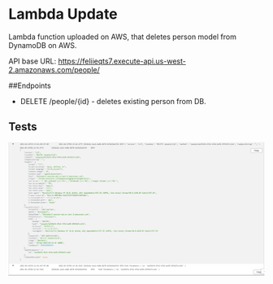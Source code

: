 # Lambda Update

Lambda function uploaded on AWS, that deletes person model from DynamoDB on AWS.

API base URL: https://feliieqts7.execute-api.us-west-2.amazonaws.com/people/

##Endpoints

- DELETE /people/{id} - deletes existing person from DB.

## Tests

![Test1](./deleteTest.png)